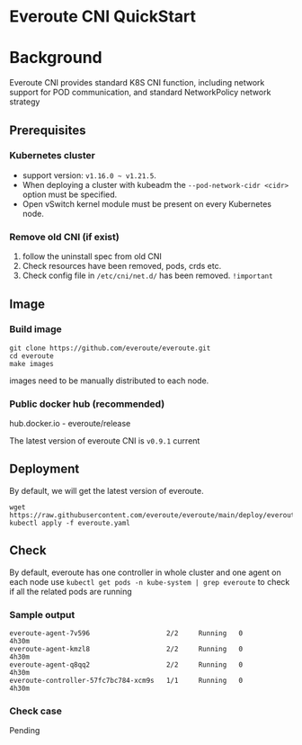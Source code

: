 # Everoute CNI QuickStart

# Background
Everoute CNI provides standard K8S CNI function, 
including network support for POD communication,
and standard NetworkPolicy network strategy

## Prerequisites
### Kubernetes cluster
+ support version: `v1.16.0 ~ v1.21.5`.
+ When deploying a cluster with kubeadm the `--pod-network-cidr <cidr>` option must be specified.
+ Open vSwitch kernel module must be present on every Kubernetes node.

### Remove old CNI (if exist)
1. follow the uninstall spec from old CNI
2. Check resources have been removed, pods, crds etc.
3. Check config file in `/etc/cni/net.d/` has been removed. `!important`

## Image
### Build image
```shell
git clone https://github.com/everoute/everoute.git
cd everoute
make images
```
images need to be manually distributed to each node.

### Public docker hub (recommended)
hub.docker.io - everoute/release

The latest version of everoute CNI is `v0.9.1` current

## Deployment
By default, we will get the latest version of everoute.
```shell
wget https://raw.githubusercontent.com/everoute/everoute/main/deploy/everoute.yaml
kubectl apply -f everoute.yaml
```

## Check
By default, everoute has one controller in whole cluster and one agent on each node
use `kubectl get pods -n kube-system | grep everoute` to check if all the related pods are running
### Sample output
```text
everoute-agent-7v596                   2/2     Running   0          4h30m
everoute-agent-kmzl8                   2/2     Running   0          4h30m
everoute-agent-q8qq2                   2/2     Running   0          4h30m
everoute-controller-57fc7bc784-xcm9s   1/1     Running   0          4h30m
```
### Check case
Pending